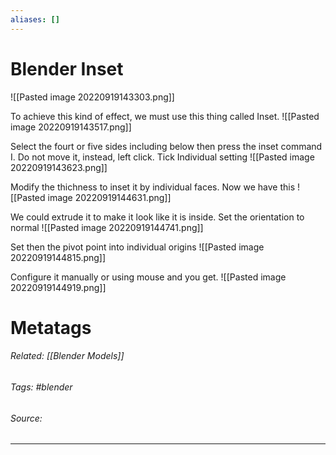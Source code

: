 ```yaml
---
aliases: []
---
```

# Blender Inset
![[Pasted image 20220919143303.png]]

To achieve this kind of effect, we must use this thing called Inset. 
![[Pasted image 20220919143517.png]]

Select the fourt or five sides including below then press the inset command I. Do not move it, instead, left click. Tick Individual setting
![[Pasted image 20220919143623.png]]


Modify the thichness to inset it by individual faces. Now we have this
![[Pasted image 20220919144631.png]]

We could extrude it to make it look like it is inside. Set the orientation to normal
![[Pasted image 20220919144741.png]]

Set then the pivot point into individual origins
![[Pasted image 20220919144815.png]]

Configure it manually or using mouse and you get. 
![[Pasted image 20220919144919.png]]






# Metatags
###### Related: [[Blender Models]]
###### Tags: #blender 
###### Source: 

---